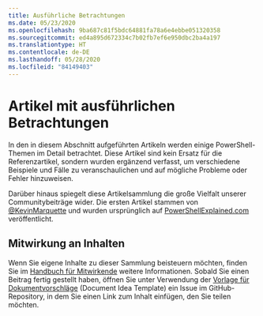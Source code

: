 ```yaml
---
title: Ausführliche Betrachtungen
ms.date: 05/23/2020
ms.openlocfilehash: 9ba687c81f5bdc64881fa78a6e4ebbe051320358
ms.sourcegitcommit: ed4a895d672334c7b02fb7ef6e950dbc2ba4a197
ms.translationtype: HT
ms.contentlocale: de-DE
ms.lasthandoff: 05/28/2020
ms.locfileid: "84149403"
---
```

# <a name="deep-dive-articles"></a>Artikel mit ausführlichen Betrachtungen

In den in diesem Abschnitt aufgeführten Artikeln werden einige PowerShell-Themen im Detail betrachtet. Diese Artikel sind kein Ersatz für die Referenzartikel, sondern wurden ergänzend verfasst, um verschiedene Beispiele und Fälle zu veranschaulichen und auf mögliche Probleme oder Fehler hinzuweisen.

Darüber hinaus spiegelt diese Artikelsammlung die große Vielfalt unserer Communitybeiträge wider. Die ersten Artikel stammen von [@KevinMarquette][] und wurden ursprünglich auf [PowerShellExplained.com][] veröffentlicht.

## <a name="how-to-contribute-content"></a>Mitwirkung an Inhalten

Wenn Sie eigene Inhalte zu dieser Sammlung beisteuern möchten, finden Sie im [Handbuch für Mitwirkende][] weitere Informationen. Sobald Sie einen Beitrag fertig gestellt haben, öffnen Sie unter Verwendung der [Vorlage für Dokumentvorschläge][] (Document Idea Template) ein Issue im GitHub-Repository, in dem Sie einen Link zum Inhalt einfügen, den Sie teilen möchten.

<!-- link references -->
[powershellexplained.com]: https://powershellexplained.com/
[@KevinMarquette]: https://twitter.com/KevinMarquette
[Handbuch für Mitwirkende]: https://aka.ms/PSDocsContributor
[Vorlage für Dokumentvorschläge]: https://github.com/MicrosoftDocs/PowerShell-Docs/issues/new?assignees=&labels=doc-idea&template=New_Document_Request.md&title=Community+contribution
